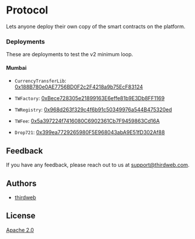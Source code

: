 # Protocol

Lets anyone deploy their own copy of the smart contracts on the platform.

### Deployments

These are deployments to test the v2 minimum loop.

#### Mumbai
- `CurrencyTransferLib`: [0x188B780e0AE7756BD0F2c2F4218a9b75EcF83124](https://mumbai.polygonscan.com/address/0x188B780e0AE7756BD0F2c2F4218a9b75EcF83124#code)

- `TWFactory`: [0xBece728305e21899163E6effe81b9E3Db8FF1169](https://mumbai.polygonscan.com/address/0xBece728305e21899163E6effe81b9E3Db8FF1169#code)

- `TWRegistry`: [0x968d263f329c4f6b91c50349976a544B475320ed](https://mumbai.polygonscan.com/address/0x968d263f329c4f6b91c50349976a544B475320ed#code)

- `TWFee`: [0x5a397224f7416080C6902361Cb7F9459863Cd16A](https://mumbai.polygonscan.com/address/0x5a397224f7416080C6902361Cb7F9459863Cd16A#code)

- `Drop721`: [0x399ea7729265980F5E968043abA9E51fD302Af88](https://mumbai.polygonscan.com/address/0x399ea7729265980F5E968043abA9E51fD302Af88#code)

## Feedback

If you have any feedback, please reach out to us at support@thirdweb.com.

## Authors

- [thirdweb](https://thirdweb.com)

## License

[Apache 2.0](https://www.apache.org/licenses/LICENSE-2.0.txt)
